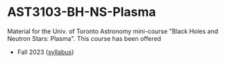 # AST3103-BH-NS-Plasma

Material for the Univ. of Toronto Astronomy mini-course "Black Holes and Neutron Stars: Plasma".
This course has been offered

  * Fall 2023 ([syllabus](fall-2023/syllabus-fall-2023.md))
